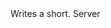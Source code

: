 <function name="WriteShort" parent="bf_write" type="classfunc">
	<description>
		Writes a short.
		<added version="0.4"></added>
	</description>
	<realm>Server</realm>
	<args>
		<arg name="value" type="number"></arg>
	</args>
</function>